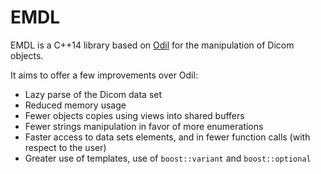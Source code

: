 EMDL
=======

EMDL is a C++14 library based on [Odil](https://github.com/lamyj/odil) for the manipulation of Dicom objects.

It aims to offer a few improvements over Odil:
- Lazy parse of the Dicom data set
- Reduced memory usage
- Fewer objects copies using views into shared buffers
- Fewer strings manipulation in favor of more enumerations
- Faster access to data sets elements, and in fewer function calls (with respect to the user)
- Greater use of templates, use of `boost::variant` and `boost::optional`
